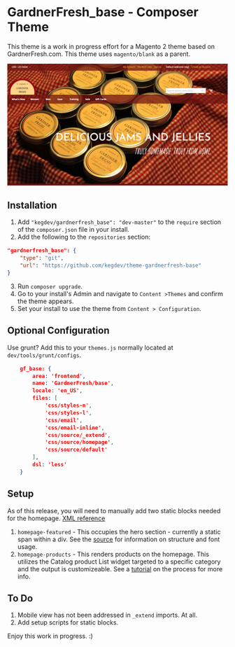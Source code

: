# GardnerFresh_base  - Composer Theme
This theme is a work in progress effort for a Magento 2 theme based on GardnerFresh.com. This theme uses `magento/blank` as a parent.

![alt text](https://github.com/kegdev/theme-gardnerfresh-base/blob/master/media/preview.jpg "GardnerFresh_base")

## Installation
1. Add `"kegdev/gardnerfresh_base": "dev-master"` to the `require`
section of the `composer.json` file in your install.
2. Add the following to the `repositories` section:
```json
"gardnerfresh_base": {
    "type": "git",
    "url": "https://github.com/kegdev/theme-gardnerfresh-base"
}
```
3. Run `composer upgrade`.
4. Go to your install's Admin and navigate to `Content >Themes` and confirm the theme appears.
5. Set your install to use the theme from `Content > Configuration`.

## Optional Configuration

Use grunt? Add this to your `themes.js` normally located at `dev/tools/grunt/configs`.
```json
    gf_base: {
        area: 'frontend',
        name: 'GardnerFresh/base',
        locale: 'en_US',
        files: [
            'css/styles-m',
            'css/styles-l',
            'css/email',
            'css/email-inline',
            'css/source/_extend',
            'css/source/homepage',
            'css/source/default'
        ],
        dsl: 'less'
    }
```
## Setup

As of this release, you will need to manually add two static blocks needed for the homepage. [XML reference](https://github.com/kegdev/theme-gardnerfresh-base/blob/master/Magento_Theme/page_layout/homepage.xml)
1. `homepage-featured` - This occupies the hero section - currently a static span within a div. See the [source](https://github.com/kegdev/theme-gardnerfresh-base/blob/04025914155e2046b9fd723f516c9105673c5c0d/web/css/source/homepage.less#L82) for information on structure and font usage.
2. `homepage-products` - This renders products on the homepage. This utilizes the Catalog product List widget targeted to a specific category and the output is customizeable. See a [tutorial](https://www.simicart.com/blog/magento-featured-products/) on the process for more info.

## To Do
1. Mobile view has not been addressed in `_extend` imports. At all.
2. Add setup scripts for static blocks.

Enjoy this work in progress. :)
